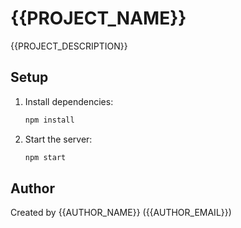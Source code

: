 # {{PROJECT_NAME}}

{{PROJECT_DESCRIPTION}}

## Setup

1. Install dependencies:
   ```bash
   npm install
   ```

2. Start the server:
   ```bash
   npm start
   ```

## Author

Created by {{AUTHOR_NAME}} ({{AUTHOR_EMAIL}})